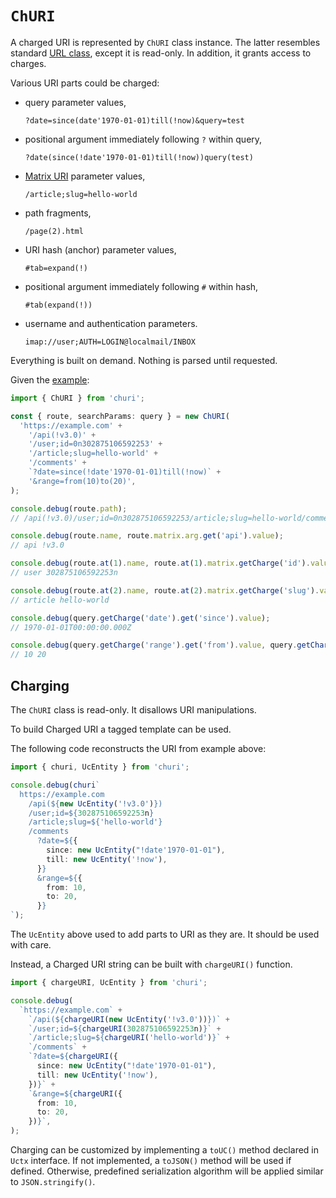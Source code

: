# `ChURI`

A charged URI is represented by `ChURI` class instance. The latter resembles standard [URL class], except it is
read-only. In addition, it grants access to charges.

Various URI parts could be charged:

- query parameter values,

  ```
  ?date=since(date'1970-01-01)till(!now)&query=test
  ```

- positional argument immediately following `?` within query,

  ```
  ?date(since(!date'1970-01-01)till(!now))query(test)
  ```

- [Matrix URI] parameter values,

  ```
  /article;slug=hello-world
  ```

- path fragments,

  ```
  /page(2).html
  ```

- URI hash (anchor) parameter values,

  ```
  #tab=expand(!)
  ```

- positional argument immediately following `#` within hash,

  ```
  #tab(expand(!))
  ```

- username and authentication parameters.

  ```
  imap://user;AUTH=LOGIN@localmail/INBOX
  ```

Everything is built on demand. Nothing is parsed until requested.

Given the [example]:

```typescript
import { ChURI } from 'churi';

const { route, searchParams: query } = new ChURI(
  'https://example.com' +
    '/api(!v3.0)' +
    '/user;id=0n302875106592253' +
    '/article;slug=hello-world' +
    '/comments' +
    `?date=since(!date'1970-01-01)till(!now)` +
    '&range=from(10)to(20)',
);

console.debug(route.path);
// /api(!v3.0)/user;id=0n302875106592253/article;slug=hello-world/comments

console.debug(route.name, route.matrix.arg.get('api').value);
// api !v3.0

console.debug(route.at(1).name, route.at(1).matrix.getCharge('id').value);
// user 302875106592253n

console.debug(route.at(2).name, route.at(2).matrix.getCharge('slug').value);
// article hello-world

console.debug(query.getCharge('date').get('since').value);
// 1970-01-01T00:00:00.000Z

console.debug(query.getCharge('range').get('from').value, query.getCharge('range').get('to').value);
// 10 20
```

[example]: ./explanation.md
[URL class]: https://developer.mozilla.org/en-US/docs/Web/API/URL
[Matrix URI]: https://www.w3.org/DesignIssues/MatrixURIs.html

## Charging

The `ChURI` class is read-only. It disallows URI manipulations.

To build Charged URI a tagged template can be used.

The following code reconstructs the URI from example above:

```typescript
import { churi, UcEntity } from 'churi';

console.debug(churi`
  https://example.com
    /api(${new UcEntity('!v3.0')})
    /user;id=${302875106592253n}
    /article;slug=${'hello-world'}
    /comments
      ?date=${{
        since: new UcEntity("!date'1970-01-01"),
        till: new UcEntity('!now'),
      }}
      &range=${{
        from: 10,
        to: 20,
      }}
`);
```

The `UcEntity` above used to add parts to URI as they are. It should be used with care.

Instead, a Charged URI string can be built with `chargeURI()` function.

```typescript
import { chargeURI, UcEntity } from 'churi';

console.debug(
  `https://example.com` +
    `/api(${chargeURI(new UcEntity('!v3.0'))})` +
    `/user;id=${chargeURI(302875106592253n)}` +
    `/article;slug=${chargeURI('hello-world')}` +
    `/comments` +
    `?date=${chargeURI({
      since: new UcEntity("!date'1970-01-01"),
      till: new UcEntity('!now'),
    })}` +
    `&range=${chargeURI({
      from: 10,
      to: 20,
    })}`,
);
```

Charging can be customized by implementing a `toUC()` method declared in `Uctx` interface. If not implemented,
a `toJSON()` method will be used if defined. Otherwise, predefined serialization algorithm will be applied similar
to `JSON.stringify()`.
